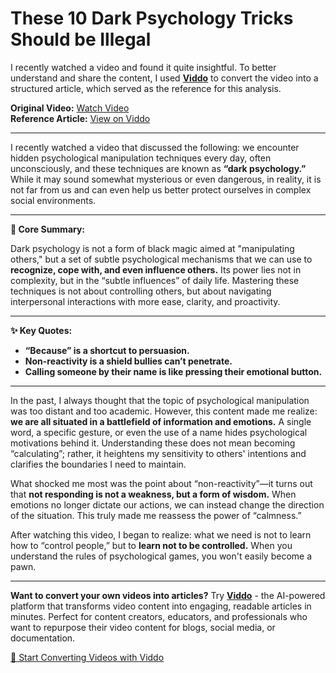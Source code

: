 # These 10 Dark Psychology Tricks Should be Illegal

I recently watched a video and found it quite insightful. To better understand and share the content, I used **[Viddo](https://viddo.pro/)** to convert the video into a structured article, which served as the reference for this analysis.

**Original Video:** [Watch Video](https://www.youtube.com/watch?v=OrnCyFtbtro)  
**Reference Article:** [View on Viddo](https://viddo.pro/zh/video-result/81f99e2e-62cb-4193-8caf-690b45bd5267)

---

I recently watched a video that discussed the following: we encounter hidden psychological manipulation techniques every day, often unconsciously, and these techniques are known as **“dark psychology.”** While it may sound somewhat mysterious or even dangerous, in reality, it is not far from us and can even help us better protect ourselves in complex social environments.

---

**🧠 Core Summary:**

Dark psychology is not a form of black magic aimed at "manipulating others," but a set of subtle psychological mechanisms that we can use to **recognize, cope with, and even influence others.** Its power lies not in complexity, but in the “subtle influences” of daily life. Mastering these techniques is not about controlling others, but about navigating interpersonal interactions with more ease, clarity, and proactivity.

---

**✨ Key Quotes:**

- **“Because” is a shortcut to persuasion.**
- **Non-reactivity is a shield bullies can’t penetrate.**
- **Calling someone by their name is like pressing their emotional button.**

---

In the past, I always thought that the topic of psychological manipulation was too distant and too academic. However, this content made me realize: **we are all situated in a battlefield of information and emotions.** A single word, a specific gesture, or even the use of a name hides psychological motivations behind it. Understanding these does not mean becoming “calculating”; rather, it heightens my sensitivity to others' intentions and clarifies the boundaries I need to maintain.

What shocked me most was the point about “non-reactivity”—it turns out that **not responding is not a weakness, but a form of wisdom.** When emotions no longer dictate our actions, we can instead change the direction of the situation. This truly made me reassess the power of “calmness.”

After watching this video, I began to realize: what we need is not to learn how to “control people,” but to **learn not to be controlled.** When you understand the rules of psychological games, you won't easily become a pawn.

---

**Want to convert your own videos into articles?** Try **[Viddo](https://viddo.pro/)** - the AI-powered platform that transforms video content into engaging, readable articles in minutes. Perfect for content creators, educators, and professionals who want to repurpose their video content for blogs, social media, or documentation.

[🚀 Start Converting Videos with Viddo](https://viddo.pro/)